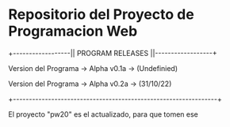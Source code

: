 # Repositorio del Proyecto de Programacion Web

+------------------|| PROGRAM RELEASES ||------------------+

Version del Programa → Alpha v0.1a → (Undefinied)        

Version del Programa → Alpha v0.2a → (31/10/22)          

+----------------------------------------------------------------+

El proyecto "pw20" es el actualizado, para que tomen ese
